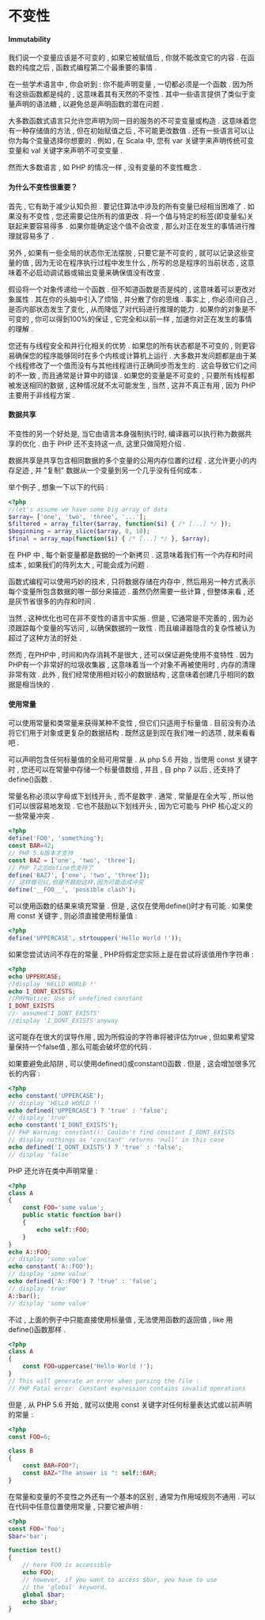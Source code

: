 # 不变性

#### Immutability

我们说一个变量应该是不可变的 , 如果它被赋值后 , 你就不能改变它的内容 . 在函数的纯度之后 , 函数式编程第二个最重要的事情 .

在一些学术语言中 , 你会听到 : 你不能声明变量 , 一切都必须是一个函数 . 因为所有这些函数都是纯的 , 这意味着其有天然的不变性 . 其中一些语言提供了类似于变量声明的语法糖 , 以避免总是声明函数的潜在问题 .

大多数函数式语言只允许您声明为同一目的服务的不可变变量或构造 . 这意味着您有一种存储值的方法 , 但在初始赋值之后 , 不可能更改数值 . 还有一些语言可以让你为每个变量选择你想要的 . 例如 , 在 Scala 中, 您有 var 关键字来声明传统可变变量和 val 关键字来声明不可变变量 .

然而大多数语言 , 如 PHP 的情况一样 , 没有变量的不变性概念 .

#### 为什么不变性很重要？

首先 , 它有助于减少认知负担 . 要记住算法中涉及的所有变量已经相当困难了 . 如果没有不变性 , 您还需要记住所有的值更改 . 将一个值与特定的标签\(即变量名\)关联起来要容易得多 . 如果你能确定这个值不会改变 , 那么对正在发生的事情进行推理就容易多了 .

另外 , 如果有一些全局的状态你无法摆脱 , 只要它是不可变的 , 就可以记录这些变量的值 , 因为无论在程序执行过程中发生什么 , 所写的总是程序的当前状态 , 这意味着不必启动调试器或输出变量来确保值没有改变 .

假设将一个对象传递给一个函数 . 但不知道函数是否是纯的 , 这意味着可以更改对象属性 . 其在你的头脑中引入了烦恼 , 并分散了你的思维 . 事实上 , 你必须问自己 , 是否内部状态发生了变化 , 从而降低了对代码进行推理的能力 . 如果你的对象是不可变的 , 你可以得到100%的保证 , 它完全和以前一样 , 加速你对正在发生的事情的理解 .

您还有与线程安全和并行化相关的优势 . 如果您的所有状态都是不可变的 , 则更容易确保您的程序能够同时在多个内核或计算机上运行 . 大多数并发问题都是由于某个线程修改了一个值而没有与其他线程进行正确同步而发生的 . 这会导致它们之间的不一致 , 而且通常是计算中的错误 . 如果您的变量是不可变的 , 只要所有线程都被发送相同的数据 , 这种情况就不太可能发生 , 当然 , 这并不真正有用 , 因为 PHP 主要用于非线程方案 .

#### 数据共享

不变性的另一个好处是, 当它由语言本身强制执行时, 编译器可以执行称为数据共享的优化 . 由于 PHP 还不支持这一点, 这里只做简短介绍 .

数据共享是共享包含相同数据的多个变量的公用内存位置的过程 . 这允许更小的内存足迹 , 并 "复制" 数据从一个变量到另一个几乎没有任何成本 .

举个例子 , 想象一下以下的代码 :

```php
<?php
//let's assume we have some big array of data
$array= ['one', 'two', 'three', '...'];
$filtered = array_filter($array, function($i) { /* [...] */ });
$beginning = array_slice($array, 0, 10);
$final = array_map(function($i) { /* [...] */ }, $array);
```

在 PHP 中 , 每个新变量都是数据的一个新拷贝 . 这意味着我们有一个内存和时间成本 , 如果我们的阵列太大 , 可能会成为问题 .

函数式编程可以使用巧妙的技术 , 只将数据存储在内存中 , 然后用另一种方式表示每个变量所包含数据的哪一部分来描述 . 虽然仍然需要一些计算 , 但整体来看 , 还是灰节省很多的内存和时间 .

当然 , 这种优化也可在非不变性的语言中实施 . 但是 , 它通常是不完善的 , 因为必须跟踪每个变量的写访问 , 以确保数据的一致性 . 而且编译器隐含的复杂性被认为超过了这种方法的好处 .

然而 , 在PHP中 , 时间和内存消耗不是很大 , 还可以保证避免使用不变特性  . 因为PHP有一个非常好的垃圾收集器 , 这意味着当一个对象不再被使用时 , 内存的清理非常有效 . 此外 , 我们经常使用相对较小的数据结构 , 这意味着创建几乎相同的数据是相当快的 .

#### 使用常量

可以使用常量和类常量来获得某种不变性 , 但它们只适用于标量值 . 目前没有办法将它们用于对象或更复杂的数据结构 . 既然这是到现在我们唯一的选项 , 就来看看吧 .

可以声明包含任何标量值的全局可用常量 . 从 php 5.6 开始 , 当使用 const 关键字时 , 您还可以在常量中存储一个标量值数组 , 并且 , 自 php 7 以后 , 还支持了define\(\)函数 .

常量名称必须以字母或下划线开头 , 而不是数字 . 通常 , 常量是在全大写 , 所以他们可以很容易地发现 . 它也不鼓励以下划线开头 , 因为它可能与 PHP 核心定义的一些常量冲突 .

```php
<?php
define('FOO', 'something');
const BAR=42;
// PHP 5.6版本才支持
const BAZ = ['one', 'two', 'three'];
// PHP 7之后define也支持了
define('BAZ7', ['one', 'two', 'three']);
// 这样做可以,但是不鼓励这样,因为可能造成冲突
define('__FOO__', 'possible clash');
```

可以使用函数的结果来填充常量 . 但是 , 这仅在使用define\(\)时才有可能 . 如果使用 const 关键字 , 则必须直接使用标量值 :

```php
<?php
define('UPPERCASE', strtoupper('Hello World !'));
```

如果您尝试访问不存在的常量 , PHP将假定您实际上是在尝试将该值用作字符串 :

```php
<?php
echo UPPERCASE;
//display 'HELLO WORLD !'
echo I_DONT_EXISTS;
//PHPNotice: Use of undefined constant
I_DONT_EXISTS
//- assumed'I_DONT_EXISTS'
//display 'I_DONT_EXISTS'anyway
```

这可能存在很大的误导作用 , 因为所假设的字符串将被评估为true , 但如果希望常量保持一个false值 , 那么可能会破坏您的代码 .

如果要避免此陷阱 , 可以使用defined\(\)或constant\(\)函数 . 但是 , 这会增加很多冗长的内容 :

```php
<?php
echo constant('UPPERCASE');
// display 'HELLO WORLD !'
echo defined('UPPERCASE') ? 'true' : 'false';
// display 'true'
echo constant('I_DONT_EXISTS');
// PHP Warning: constant(): Couldn't find constant I_DONT_EXISTS
// display nothings as 'constant' returns 'null' in this case
echo defined('I_DONT_EXISTS') ? 'true' : 'false';
// display 'false'
```

PHP 还允许在类中声明常量 :

```php
<?php
class A
{
    const FOO='some value';
    public static function bar()
    {
        echo self::FOO;
    }
}
echo A::FOO;
// display 'some value'
echo constant('A::FOO');
// display 'some value'
echo defined('A::FOO') ? 'true' : 'false';
// display 'true'
A::bar();
// display 'some value'
```

不过 , 上面的例子中只能直接使用标量值 , 无法使用函数的返回值 , like 用define\(\)函数那样 .

```php
<?php
class A
{
    const FOO=uppercase('Hello World !');
}
// This will generate an error when parsing the file :
// PHP Fatal error: Constant expression contains invalid operations
```

但是 , 从 PHP 5.6 开始 , 就可以使用 const 关键字对任何标量表达式或以前声明的常量 : 

```php
<?php
const FOO=6;

class B
{
    const BAR=FOO*7;
    const BAZ="The answer is ": self::BAR;
}
```

在常量和变量的不变性之外还有一个基本的区别 , 通常为作用域规则不通用 . 可以在代码中任意位置使用常量 , 只要它被声明 : 

```php
<?php
const FOO='foo';
$bar='bar';

function test()
{
    // here FOO is accessible
    echo FOO;
    // however, if you want to access $bar, you have to use
    // the 'global' keyword.
    global $bar;
    echo $bar;
}
```



